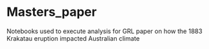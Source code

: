 # Masters_paper
Notebooks used to execute analysis for GRL paper on how the 1883 Krakatau eruption impacted Australian climate
